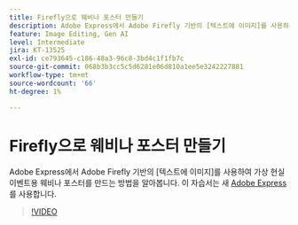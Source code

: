 ```yaml
---
title: Firefly으로 웨비나 포스터 만들기
description: Adobe Express에서 Adobe Firefly 기반의 [텍스트에 이미지]를 사용하여 가상 현실 이벤트용 웨비나 포스터를 만드는 방법을 알아봅니다.
feature: Image Editing, Gen AI
level: Intermediate
jira: KT-13525
exl-id: ce793645-c186-48a3-96c8-3bd4c1f1fb7c
source-git-commit: 068b3b3cc5c5d6281e06d810a1ee5e3242227881
workflow-type: tm+mt
source-wordcount: '66'
ht-degree: 1%

---
```


# Firefly으로 웨비나 포스터 만들기

Adobe Express에서 Adobe Firefly 기반의 [텍스트에 이미지]를 사용하여 가상 현실 이벤트용 웨비나 포스터를 만드는 방법을 알아봅니다. 이 자습서는 새 [Adobe Express](https://www.adobe.com/express/)를 사용합니다.

>[!VIDEO](https://video.tv.adobe.com/v/3446870?quality=12&learn=on&hidetitle=true&captions=kor)
